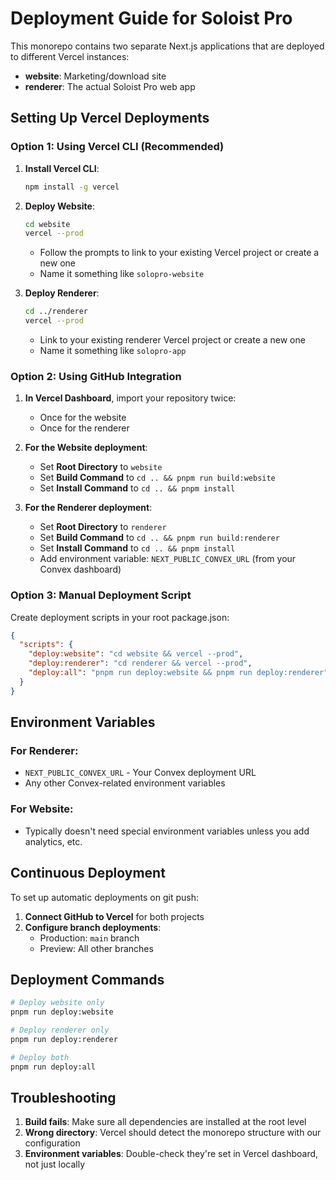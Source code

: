 # Deployment Guide for Soloist Pro

This monorepo contains two separate Next.js applications that are deployed to different Vercel instances:
- **website**: Marketing/download site
- **renderer**: The actual Soloist Pro web app

## Setting Up Vercel Deployments

### Option 1: Using Vercel CLI (Recommended)

1. **Install Vercel CLI**:
   ```bash
   npm install -g vercel
   ```

2. **Deploy Website**:
   ```bash
   cd website
   vercel --prod
   ```
   - Follow the prompts to link to your existing Vercel project or create a new one
   - Name it something like `solopro-website`

3. **Deploy Renderer**:
   ```bash
   cd ../renderer
   vercel --prod
   ```
   - Link to your existing renderer Vercel project or create a new one
   - Name it something like `solopro-app`

### Option 2: Using GitHub Integration

1. **In Vercel Dashboard**, import your repository twice:
   - Once for the website
   - Once for the renderer

2. **For the Website deployment**:
   - Set **Root Directory** to `website`
   - Set **Build Command** to `cd .. && pnpm run build:website`
   - Set **Install Command** to `cd .. && pnpm install`

3. **For the Renderer deployment**:
   - Set **Root Directory** to `renderer`
   - Set **Build Command** to `cd .. && pnpm run build:renderer`
   - Set **Install Command** to `cd .. && pnpm install`
   - Add environment variable: `NEXT_PUBLIC_CONVEX_URL` (from your Convex dashboard)

### Option 3: Manual Deployment Script

Create deployment scripts in your root package.json:

```json
{
  "scripts": {
    "deploy:website": "cd website && vercel --prod",
    "deploy:renderer": "cd renderer && vercel --prod",
    "deploy:all": "pnpm run deploy:website && pnpm run deploy:renderer"
  }
}
```

## Environment Variables

### For Renderer:
- `NEXT_PUBLIC_CONVEX_URL` - Your Convex deployment URL
- Any other Convex-related environment variables

### For Website:
- Typically doesn't need special environment variables unless you add analytics, etc.

## Continuous Deployment

To set up automatic deployments on git push:

1. **Connect GitHub to Vercel** for both projects
2. **Configure branch deployments**:
   - Production: `main` branch
   - Preview: All other branches

## Deployment Commands

```bash
# Deploy website only
pnpm run deploy:website

# Deploy renderer only
pnpm run deploy:renderer

# Deploy both
pnpm run deploy:all
```

## Troubleshooting

1. **Build fails**: Make sure all dependencies are installed at the root level
2. **Wrong directory**: Vercel should detect the monorepo structure with our configuration
3. **Environment variables**: Double-check they're set in Vercel dashboard, not just locally 